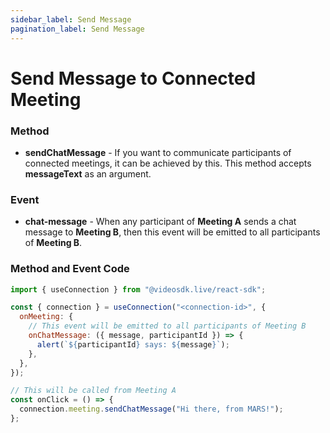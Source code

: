 ```yaml
---
sidebar_label: Send Message
pagination_label: Send Message
---
```


# Send Message to Connected Meeting

### Method

- **sendChatMessage** - If you want to communicate participants of connected meetings, it can be achieved by this. This method accepts **messageText** as an argument.

### Event

- **chat-message** - When any participant of **Meeting A** sends a chat message to **Meeting B**, then this event will be emitted to all participants of **Meeting B**.

### **Method and Event Code**

```js
import { useConnection } from "@videosdk.live/react-sdk";

const { connection } = useConnection("<connection-id>", {
  onMeeting: {
    // This event will be emitted to all participants of Meeting B
    onChatMessage: ({ message, participantId }) => {
      alert(`${participantId} says: ${message}`);
    },
  },
});

// This will be called from Meeting A
const onClick = () => {
  connection.meeting.sendChatMessage("Hi there, from MARS!");
};
```
